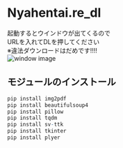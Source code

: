 # Nyahentai.re_dl
起動するとウインドウが出てくるので  
URLを入れてDLを押してください  
※違法ダウンロードはだめです!!!!  
  ![window image](https://github.com/kenji176/Nyahentai_dl/blob/main/NVIDIA_Share_k3mJrcnwhr.png?raw=true "サンプル")

## モジュールのインストール

```r
pip install img2pdf
pip install beautifulsoup4
pip install pillow
pip install tqdm
pip install sv-ttk
pip install tkinter  
pip install plyer
```

